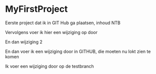# MyFirstProject
Eerste project dat ik in GIT Hub ga plaatsen, inhoud NTB

Vervolgens voer ik hier een wijziging op door

En dan wijziging 2

En dan voer ik een wijziging door in GITHUB, die moeten nu lokt zien te komen

Ik voer een wijziging door op de testbranch
